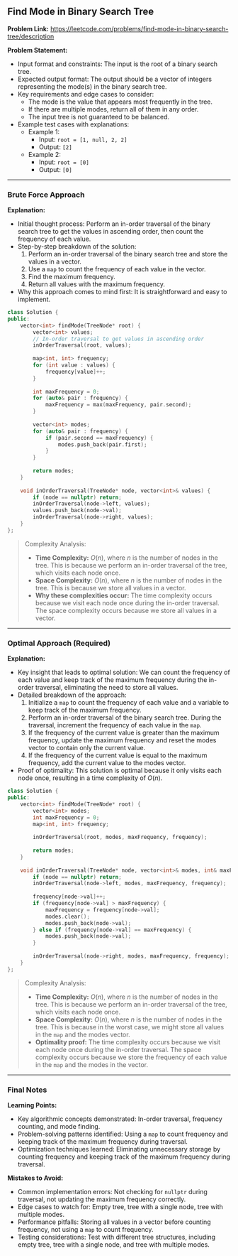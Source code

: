 ## Find Mode in Binary Search Tree

**Problem Link:** https://leetcode.com/problems/find-mode-in-binary-search-tree/description

**Problem Statement:**
- Input format and constraints: The input is the root of a binary search tree.
- Expected output format: The output should be a vector of integers representing the mode(s) in the binary search tree.
- Key requirements and edge cases to consider: 
  - The mode is the value that appears most frequently in the tree.
  - If there are multiple modes, return all of them in any order.
  - The input tree is not guaranteed to be balanced.
- Example test cases with explanations:
  - Example 1: 
    - Input: `root = [1, null, 2, 2]`
    - Output: `[2]`
  - Example 2: 
    - Input: `root = [0]`
    - Output: `[0]`

---

### Brute Force Approach

**Explanation:**
- Initial thought process: Perform an in-order traversal of the binary search tree to get the values in ascending order, then count the frequency of each value.
- Step-by-step breakdown of the solution:
  1. Perform an in-order traversal of the binary search tree and store the values in a vector.
  2. Use a `map` to count the frequency of each value in the vector.
  3. Find the maximum frequency.
  4. Return all values with the maximum frequency.
- Why this approach comes to mind first: It is straightforward and easy to implement.

```cpp
class Solution {
public:
    vector<int> findMode(TreeNode* root) {
        vector<int> values;
        // In-order traversal to get values in ascending order
        inOrderTraversal(root, values);
        
        map<int, int> frequency;
        for (int value : values) {
            frequency[value]++;
        }
        
        int maxFrequency = 0;
        for (auto& pair : frequency) {
            maxFrequency = max(maxFrequency, pair.second);
        }
        
        vector<int> modes;
        for (auto& pair : frequency) {
            if (pair.second == maxFrequency) {
                modes.push_back(pair.first);
            }
        }
        
        return modes;
    }
    
    void inOrderTraversal(TreeNode* node, vector<int>& values) {
        if (node == nullptr) return;
        inOrderTraversal(node->left, values);
        values.push_back(node->val);
        inOrderTraversal(node->right, values);
    }
};
```

> Complexity Analysis:
> - **Time Complexity:** $O(n)$, where $n$ is the number of nodes in the tree. This is because we perform an in-order traversal of the tree, which visits each node once.
> - **Space Complexity:** $O(n)$, where $n$ is the number of nodes in the tree. This is because we store all values in a vector.
> - **Why these complexities occur:** The time complexity occurs because we visit each node once during the in-order traversal. The space complexity occurs because we store all values in a vector.

---

### Optimal Approach (Required)

**Explanation:**
- Key insight that leads to optimal solution: We can count the frequency of each value and keep track of the maximum frequency during the in-order traversal, eliminating the need to store all values.
- Detailed breakdown of the approach:
  1. Initialize a `map` to count the frequency of each value and a variable to keep track of the maximum frequency.
  2. Perform an in-order traversal of the binary search tree. During the traversal, increment the frequency of each value in the `map`.
  3. If the frequency of the current value is greater than the maximum frequency, update the maximum frequency and reset the modes vector to contain only the current value.
  4. If the frequency of the current value is equal to the maximum frequency, add the current value to the modes vector.
- Proof of optimality: This solution is optimal because it only visits each node once, resulting in a time complexity of $O(n)$.

```cpp
class Solution {
public:
    vector<int> findMode(TreeNode* root) {
        vector<int> modes;
        int maxFrequency = 0;
        map<int, int> frequency;
        
        inOrderTraversal(root, modes, maxFrequency, frequency);
        
        return modes;
    }
    
    void inOrderTraversal(TreeNode* node, vector<int>& modes, int& maxFrequency, map<int, int>& frequency) {
        if (node == nullptr) return;
        inOrderTraversal(node->left, modes, maxFrequency, frequency);
        
        frequency[node->val]++;
        if (frequency[node->val] > maxFrequency) {
            maxFrequency = frequency[node->val];
            modes.clear();
            modes.push_back(node->val);
        } else if (frequency[node->val] == maxFrequency) {
            modes.push_back(node->val);
        }
        
        inOrderTraversal(node->right, modes, maxFrequency, frequency);
    }
};
```

> Complexity Analysis:
> - **Time Complexity:** $O(n)$, where $n$ is the number of nodes in the tree. This is because we perform an in-order traversal of the tree, which visits each node once.
> - **Space Complexity:** $O(n)$, where $n$ is the number of nodes in the tree. This is because in the worst case, we might store all values in the `map` and the modes vector.
> - **Optimality proof:** The time complexity occurs because we visit each node once during the in-order traversal. The space complexity occurs because we store the frequency of each value in the `map` and the modes in the vector.

---

### Final Notes

**Learning Points:**
- Key algorithmic concepts demonstrated: In-order traversal, frequency counting, and mode finding.
- Problem-solving patterns identified: Using a `map` to count frequency and keeping track of the maximum frequency during traversal.
- Optimization techniques learned: Eliminating unnecessary storage by counting frequency and keeping track of the maximum frequency during traversal.

**Mistakes to Avoid:**
- Common implementation errors: Not checking for `nullptr` during traversal, not updating the maximum frequency correctly.
- Edge cases to watch for: Empty tree, tree with a single node, tree with multiple modes.
- Performance pitfalls: Storing all values in a vector before counting frequency, not using a `map` to count frequency.
- Testing considerations: Test with different tree structures, including empty tree, tree with a single node, and tree with multiple modes.